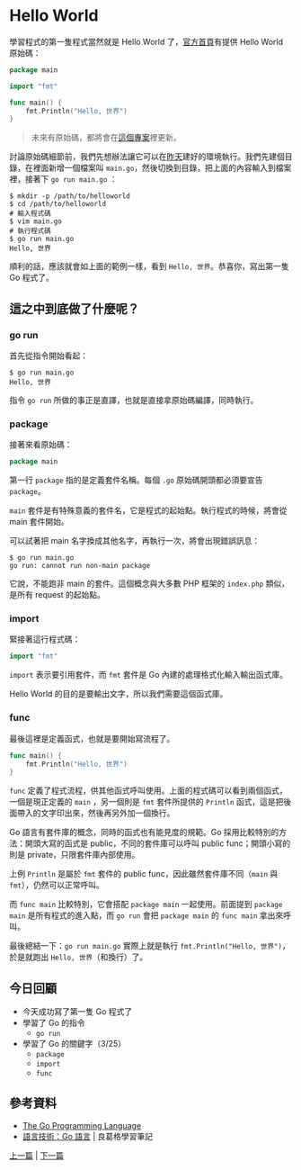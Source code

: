# Hello World

學習程式的第一隻程式當然就是 Hello World 了，[官方首頁][]有提供 Hello World 原始碼：

```go
package main

import "fmt"

func main() {
	fmt.Println("Hello, 世界")
}
```

> 未來有原始碼，都將會在[這個專案](https://github.com/MilesChou/book-start-golang-30-days)裡更新。

討論原始碼細節前，我們先想辦法讓它可以在[昨天][]建好的環境執行。我們先建個目錄，在裡面新增一個檔案叫 `main.go`，然後切換到目錄，把上面的內容輸入到檔案裡，接著下 `go run main.go` ：

    $ mkdir -p /path/to/helloworld
    $ cd /path/to/helloworld
    # 輸入程式碼
    $ vim main.go
    # 執行程式碼
    $ go run main.go
    Hello, 世界

順利的話，應該就會如上面的範例一樣，看到 `Hello, 世界`。恭喜你，寫出第一隻 Go 程式了。

## 這之中到底做了什麼呢？

### go run

首先從指令開始看起：

    $ go run main.go
    Hello, 世界

指令 `go run` 所做的事正是直譯，也就是直接拿原始碼編譯，同時執行。

### package

接著來看原始碼：

```go
package main
```

第一行 `package` 指的是定義套件名稱。每個 `.go` 原始碼開頭都必須要宣告 `package`。

`main` 套件是有特殊意義的套件名，它是程式的起始點。執行程式的時候，將會從 main 套件開始。

可以試著把 main 名字換成其他名字，再執行一次，將會出現錯誤訊息：

    $ go run main.go
    go run: cannot run non-main package

它說，不能跑非 main 的套件。這個概念與大多數 PHP 框架的 `index.php` 類似，是所有 request 的起始點。

### import

緊接著這行程式碼：

```go
import "fmt"
```

`import` 表示要引用套件，而 `fmt` 套件是 Go 內建的處理格式化輸入輸出函式庫。

Hello World 的目的是要輸出文字，所以我們需要這個函式庫。

### func

最後這裡是定義函式，也就是要開始寫流程了。

```go
func main() {
	fmt.Println("Hello, 世界")
}
```

`func` 定義了程式流程，供其他函式呼叫使用。上面的程式碼可以看到兩個函式，一個是現正定義的 `main` ，另一個則是 `fmt` 套件所提供的 `Println` 函式，這是把後面帶入的文字印出來，然後再另外加一個換行。

Go 語言有套件庫的概念，同時的函式也有能見度的規範。Go 採用比較特別的方法：開頭大寫的函式是 public，不同的套件庫可以呼叫 public func；開頭小寫的則是 private，只限套件庫內部使用。

上例 `Println` 是屬於 `fmt` 套件的 public func，因此雖然套件庫不同（`main` 與 `fmt`），仍然可以正常呼叫。

而 `func main` 比較特別，它會搭配 `package main` 一起使用。前面提到 `package main` 是所有程式的進入點，而 `go run` 會把 `package main` 的 `func main` 拿出來呼叫。

最後總結一下：`go run main.go` 實際上就是執行 `fmt.Println("Hello, 世界")`，於是就跑出 `Hello, 世界`（和換行）了。

## 今日回顧

* 今天成功寫了第一隻 Go 程式了
* 學習了 Go 的指令
  + `go run`
* 學習了 Go 的關鍵字（3/25）
  + `package`
  + `import`
  + `func`

## 參考資料

* [The Go Programming Language](https://golang.org)
* [語言技術：Go 語言](https://openhome.cc/Gossip/Go/index.html) | 良葛格學習筆記

[上一篇][昨天] | [下一篇](day04.md)

[昨天]: day02.md
[官方首頁]: https://golang.org
